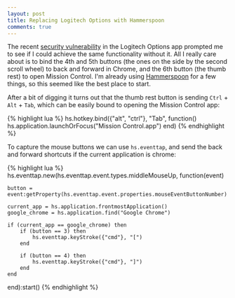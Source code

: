 ```yaml
---
layout: post
title: Replacing Logitech Options with Hammerspoon
comments: true
---
```


The recent [security vulnerability](https://bugs.chromium.org/p/project-zero/issues/detail?id=1663) in the Logitech Options app prompted me to see if I could achieve the same functionality without it. All I really care about is to bind the 4th and 5th buttons (the ones on the side by the second scroll wheel) to back and forward in Chrome, and the 6th button (the thumb rest) to open Mission Control. I'm already using [Hammerspoon](https://www.hammerspoon.org/) for a few things, so this seemed like the best place to start. 

After a bit of digging it turns out that the thumb rest button is sending `Ctrl` + `Alt` + `Tab`, which can be easily bound to opening the Mission Control app:

{% highlight lua %}
hs.hotkey.bind({"alt", "ctrl"}, "Tab", function()
    hs.application.launchOrFocus("Mission Control.app")
end)
{% endhighlight %}

To capture the mouse buttons we can use `hs.eventtap`, and send the back and forward shortcuts if the current application is chrome:

{% highlight lua %}
hs.eventtap.new(hs.eventtap.event.types.middleMouseUp, function(event)

    button = event:getProperty(hs.eventtap.event.properties.mouseEventButtonNumber)

    current_app = hs.application.frontmostApplication()
    google_chrome = hs.application.find("Google Chrome")

    if (current_app == google_chrome) then
        if (button == 3) then
            hs.eventtap.keyStroke({"cmd"}, "[")
        end

        if (button == 4) then
            hs.eventtap.keyStroke({"cmd"}, "]")
        end
    end
end):start()
{% endhighlight %}
